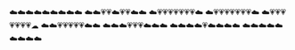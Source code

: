 ⁣☁️☁️☁️☁️☁️☁️☁️☁️☁️
☁️☁️💗💗☁️💗💗☁️☁️
☁️💗💗💗💗💗💗💗☁️
☁️💗💗💗💗💗💗💗☁️
☁️💗💗💗💗💗💗💗☁⁣️
☁️☁️💗💗💗💗💗☁️☁️
☁️☁️☁️💗💗💗☁️☁️☁️
☁️☁️☁️☁️💗☁️☁️☁️☁️
☁️☁️☁️☁️☁️☁️☁️☁️☁️
